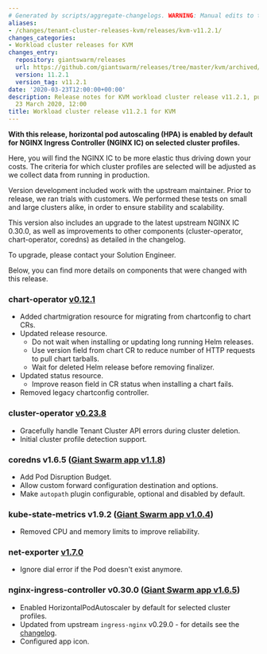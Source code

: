 ```yaml
---
# Generated by scripts/aggregate-changelogs. WARNING: Manual edits to this files will be overwritten.
aliases:
- /changes/tenant-cluster-releases-kvm/releases/kvm-v11.2.1/
changes_categories:
- Workload cluster releases for KVM
changes_entry:
  repository: giantswarm/releases
  url: https://github.com/giantswarm/releases/tree/master/kvm/archived/v11.2.1
  version: 11.2.1
  version_tag: v11.2.1
date: '2020-03-23T12:00:00+00:00'
description: Release notes for KVM workload cluster release v11.2.1, published on
  23 March 2020, 12:00
title: Workload cluster release v11.2.1 for KVM
---
```


**With this release, horizontal pod autoscaling (HPA) is enabled by default for NGINX Ingress Controller (NGINX IC) on selected cluster profiles.**

Here, you will find the NGINX IC to be more elastic thus driving down your costs. The criteria for which cluster profiles are selected will be adjusted as we collect data from running in production.

Version development included work with the upstream maintainer. Prior to release, we ran trials with customers. We performed these tests on small and large clusters alike, in order to ensure stability and scalability.

This version also includes an upgrade to the latest upstream NGINX IC 0.30.0, as well as improvements to other components (cluster-operator, chart-operator, coredns) as detailed in the changelog.

To upgrade, please contact your Solution Engineer.

Below, you can find more details on components that were changed with this release.

### chart-operator [v0.12.1](https://github.com/giantswarm/chart-operator/releases/tag/v0.12.1)

- Added chartmigration resource for migrating from chartconfig to chart CRs.
- Updated release resource.
  - Do not wait when installing or updating long running Helm releases.
  - Use version field from chart CR to reduce number of HTTP requests to pull chart tarballs.
  - Wait for deleted Helm release before removing finalizer.
- Updated status resource.
  - Improve reason field in CR status when installing a chart fails.
- Removed legacy chartconfig controller.

### cluster-operator [v0.23.8](https://github.com/giantswarm/cluster-operator/releases/tag/v0.23.8)

- Gracefully handle Tenant Cluster API errors during cluster deletion.
- Initial cluster profile detection support.

### coredns  v1.6.5 ([Giant Swarm app v1.1.8](https://github.com/giantswarm/coredns-app/blob/master/CHANGELOG.md#v118-2020-03-20))

- Add Pod Disruption Budget.
- Allow custom forward configuration destination and options.
- Make `autopath` plugin configurable, optional and disabled by default.

### kube-state-metrics v1.9.2 ([Giant Swarm app v1.0.4](https://github.com/giantswarm/kube-state-metrics-app/blob/master/CHANGELOG.md#v104))

- Removed CPU and memory limits to improve reliability.

### net-exporter [v1.7.0](https://github.com/giantswarm/net-exporter/blob/master/CHANGELOG.md#v170-2020-03-20)

- Ignore dial error if the Pod doesn't exist anymore.

### nginx-ingress-controller v0.30.0 ([Giant Swarm app v1.6.5](https://github.com/giantswarm/nginx-ingress-controller-app/blob/master/CHANGELOG.md#v165-2020-03-23))

- Enabled HorizontalPodAutoscaler by default for selected cluster profiles.
- Updated from upstream `ingress-nginx` v0.29.0 - for details see the [changelog](https://github.com/kubernetes/ingress-nginx/releases/tag/nginx-0.30.0).
- Configured app icon.
